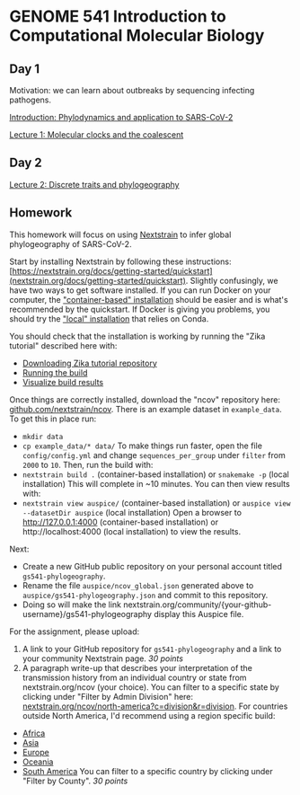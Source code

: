 # GENOME 541 Introduction to Computational Molecular Biology

## Day 1

Motivation: we can learn about outbreaks by sequencing infecting pathogens.

[Introduction: Phylodynamics and application to SARS-CoV-2](http://bedford.io/projects/gs541-phylodynamics/phylodynamics.html)

[Lecture 1: Molecular clocks and the coalescent](http://bedford.io/projects/gs541-phylodynamics/coalescent.html)

## Day 2

[Lecture 2: Discrete traits and phylogeography](http://bedford.io/projects/gs541-phylodynamics/phylogeography.html)

## Homework

This homework will focus on using [Nextstrain](https://nextstrain.org/) to infer global phylogeography of SARS-CoV-2.

Start by installing Nextstrain by following these instructions: [https://nextstrain.org/docs/getting-started/quickstart](nextstrain.org/docs/getting-started/quickstart). Slightly confusingly, we have two ways to get software installed. If you can run Docker on your computer, the ["container-based" installation](https://nextstrain.org/docs/getting-started/container-installation) should be easier and is what's recommended by the quickstart. If Docker is giving you problems, you should try the ["local" installation](https://nextstrain.org/docs/getting-started/local-installation) that relies on Conda.

You should check that the installation is working by running the "Zika tutorial" described here with:
* [Downloading Zika tutorial repository](https://nextstrain.org/docs/getting-started/quickstart#download-the-nextstrainzika-tutorial-repository)
* [Running the build](https://nextstrain.org/docs/getting-started/quickstart#run-the-build)
* [Visualize build results](https://nextstrain.org/docs/getting-started/quickstart#visualize-build-results)

Once things are correctly installed, download the "ncov" repository here: [github.com/nextstrain/ncov](https://github.com/nextstrain/ncov). There is an example dataset in `example_data`. To get this in place run:
* `mkdir data`
* `cp example_data/* data/`
To make things run faster, open the file `config/config.yml` and change `sequences_per_group` under `filter` from `2000` to `10`.
Then, run the build with:
* `nextstrain build .` (container-based installation) or `snakemake -p` (local installation)
This will complete in ~10 minutes. You can then view results with:
* `nextstrain view auspice/` (container-based installation) or `auspice view --datasetDir auspice` (local installation)
Open a browser to http://127.0.0.1:4000 (container-based installation) or http://localhost:4000 (local installation) to view the results.

Next:
* Create a new GitHub public repository on your personal account titled `gs541-phylogeography`.
* Rename the file `auspice/ncov_global.json` generated above to `auspice/gs541-phylogeography.json` and commit to this repository.
* Doing so will make the link nextstrain.org/community/{your-github-username}/gs541-phylogeography display this Auspice file.

For the assignment, please upload:
1. A link to your GitHub repository for `gs541-phylogeography` and a link to your community Nextstrain page. _30 points_
2. A paragraph write-up that describes your interpretation of the transmission history from an individual country or state from nextstrain.org/ncov (your choice). You can filter to a specific state by clicking under "Filter by Admin Division" here: [nextstrain.org/ncov/north-america?c=division&r=division](https://nextstrain.org/ncov/north-america?c=division&r=division). For countries outside North America, I'd recommend using a region specific build:
* [Africa](https://nextstrain.org/ncov/africa)
* [Asia](https://nextstrain.org/ncov/asia)
* [Europe](https://nextstrain.org/ncov/europe)
* [Oceania](https://nextstrain.org/ncov/oceania?c=division&r=division)
* [South America](https://nextstrain.org/ncov/south-america)
You can filter to a specific country by clicking under "Filter by County". _30 points_
